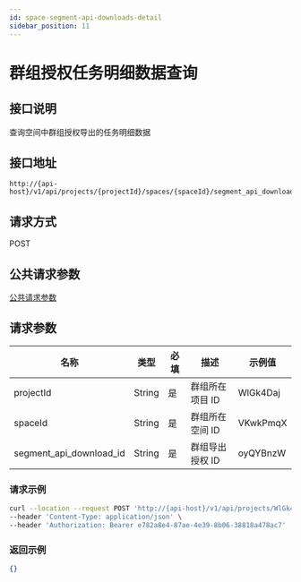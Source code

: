 ```yaml
---
id: space-segment-api-downloads-detail
sidebar_position: 11
---
```


# 群组授权任务明细数据查询

## 接口说明

查询空间中群组授权导出的任务明细数据

## 接口地址

```
http://{api-host}/v1/api/projects/{projectId}/spaces/{spaceId}/segment_api_downloads/{segment_api_download_id}/detail
```

## 请求方式

POST

## 公共请求参数

[公共请求参数](../../../open-api#公共请求参数)

## 请求参数

| 名称                    | 类型   | 必填 | 描述            | 示例值   |
| ----------------------- | ------ | ---- | --------------- | -------- |
| projectId               | String | 是   | 群组所在项目 ID | WlGk4Daj |
| spaceId                 | String | 是   | 群组所在空间 ID | VKwkPmqX |
| segment_api_download_id | String | 是   | 群组导出授权 ID | oyQYBnzW |

### 请求示例

```bash
curl --location --request POST 'http://{api-host}/v1/api/projects/WlGk4Daj/spaces/VKwkPmqX/segment_api_downloads/oyQYBnzW/detail' \
--header 'Content-Type: application/json' \
--header 'Authorization: Bearer e782a8e4-87ae-4e39-8b06-38818a478ac7'
```

### 返回示例

```json
{}
```
